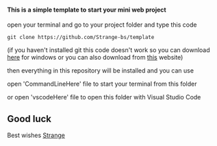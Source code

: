#### This is a simple template to start your mini web project

open your terminal and go to your project folder 
and type this code

```batch
git clone https://github.com/Strange-bs/template
```
(if you haven't installed git this code doesn't work so you can download <a href="https://github.com/git-for-windows/git/releases/download/v2.34.1.windows.1/Git-2.34.1-64-bit.exe">here</a> for windows or you can also download from <a href="https://git-scm.com/download/">this</a> website)

then everything in this repository will be installed and you can use 

<p>open 'CommandLineHere' file to start your terminal from this folder</p>
<p>or open 'vscodeHere' file to open this folder with Visual Studio Code</p>

## Good luck 
Best wishes <a href="https://github.com/strange-bs">Strange</a>
